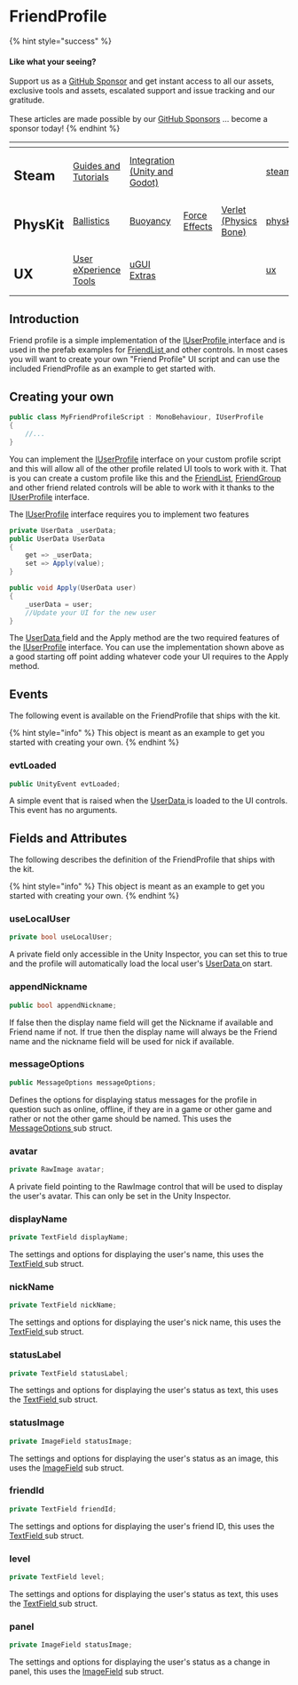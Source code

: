 # FriendProfile

{% hint style="success" %}
#### Like what your seeing?

Support us as a [GitHub Sponsor](../../../../../../) and get instant access to all our assets, exclusive tools and assets, escalated support and issue tracking and our gratitude.\
\
These articles are made possible by our [GitHub Sponsors](../../../../../../) ... become a sponsor today!
{% endhint %}

<table data-view="cards"><thead><tr><th></th><th></th><th></th><th></th><th></th><th data-hidden data-card-target data-type="content-ref"></th><th data-hidden data-card-cover data-type="files"></th></tr></thead><tbody><tr><td><h2>Steam</h2></td><td><a href="../../../../../../company/concepts/steam/">Guides and Tutorials</a></td><td><a href="../../../../">Integration (Unity and Godot)</a></td><td></td><td></td><td><a href="../../../../../../company/concepts/steam/">steam</a></td><td><a href="../../../../../../.gitbook/assets/Steamworks Card.png">Steamworks Card.png</a></td></tr><tr><td><h2>PhysKit</h2></td><td><a href="../../../../../physkit/learning/sample-scenes/1-ballistic-basics.md">Ballistics</a></td><td><a href="../../../../../physkit/learning/sample-scenes/1-buoyancy-example.md">Buoyancy</a></td><td><a href="../../../../../physkit/learning/sample-scenes/1-force-effect-fields.md">Force Effects</a></td><td><a href="../../../../../physkit/learning/sample-scenes/2-verlet-spring-skinned-mesh.md">Verlet (Physics Bone)</a></td><td><a href="../../../../../physkit/">physkit</a></td><td><a href="../../../../../../.gitbook/assets/PhysKit Card.png">PhysKit Card.png</a></td></tr><tr><td><h2>UX</h2></td><td><a href="../../../../../ux/learning/core-concepts/">User eXperience Tools</a></td><td><a href="../../../../../ux/learning/ugui-extras/">uGUI Extras</a></td><td></td><td></td><td><a href="../../../../../ux/">ux</a></td><td><a href="../../../../../../.gitbook/assets/Splash Screen (1).png">Splash Screen (1).png</a></td></tr></tbody></table>

## &#x20;Introduction

Friend profile is a simple implementation of the [IUserProfile ](../../interfaces/iuserprofile.md)interface and is used in the prefab examples for [FriendList ](../friendlist.md)and other controls. In most cases you will want to create your own "Friend Profile" UI script and can use the included FriendProfile as an example to get started with.

## Creating your own

```csharp
public class MyFriendProfileScript : MonoBehaviour, IUserProfile
{
    //...
}
```

You can implement the [IUserProfile](../../interfaces/iuserprofile.md) interface on your custom profile script and this will allow all of the other profile related UI tools to work with it. That is you can create a custom profile like this and the [FriendList](../friendlist.md), [FriendGroup ](../friendgroup.md)and other friend related controls will be able to work with it thanks to the [IUserProfile](../../interfaces/iuserprofile.md) interface.

The [IUserProfile](../../interfaces/iuserprofile.md) interface requires you to implement two features

```csharp
private UserData _userData;
public UserData UserData
{
    get => _userData;
    set => Apply(value);
}

public void Apply(UserData user)
{
    _userData = user;
    //Update your UI for the new user
}
```

The [UserData ](../../../../data-layer/user-data.md)field and the Apply method are the two required features of the [IUserProfile](../../interfaces/iuserprofile.md) interface. You can use the implementation shown above as a good starting off point adding whatever code your UI requires to the Apply method.

## Events

The following event is available on the FriendProfile that ships with the kit.

{% hint style="info" %}
This object is meant as an example to get you started with creating your own.
{% endhint %}

### evtLoaded

```csharp
public UnityEvent evtLoaded;
```

A simple event that is raised when the [UserData ](../../../../data-layer/user-data.md)is loaded to the UI controls. This event has no arguments.

## Fields and Attributes

The following describes the definition of the FriendProfile that ships with the kit.

{% hint style="info" %}
This object is meant as an example to get you started with creating your own.
{% endhint %}

### useLocalUser

```csharp
private bool useLocalUser;
```

A private field only accessible in the Unity Inspector, you can set this to true and the profile will automatically load the local user's [UserData ](../../../../data-layer/user-data.md)on start.

### appendNickname

```csharp
public bool appendNickname;
```

If false then the display name field will get the Nickname if available and Friend name if not. If true then the display name will always be the Friend name and the nickname field will be used for nick if available.

### messageOptions

```csharp
public MessageOptions messageOptions;
```

Defines the options for displaying status messages for the profile in question such as online, offline, if they are in a game or other game and rather or not the other game should be named. This uses the [MessageOptions ](messageoptions.md)sub struct.

### avatar

```csharp
private RawImage avatar;
```

A private field pointing to the RawImage control that will be used to display the user's avatar. This can only be set in the Unity Inspector.

### displayName

```csharp
private TextField displayName;
```

The settings and options for displaying the user's name, this uses the [TextField ](textfield.md)sub struct.

### nickName

```csharp
private TextField nickName;
```

The settings and options for displaying the user's nick name, this uses the [TextField ](textfield.md)sub struct.

### statusLabel

```csharp
private TextField statusLabel;
```

The settings and options for displaying the user's status as text, this uses the [TextField ](textfield.md)sub struct.

### statusImage

```csharp
private ImageField statusImage;
```

The settings and options for displaying the user's status as an image, this uses the [ImageField](imagefield.md) sub struct.

### friendId

```csharp
private TextField friendId;
```

The settings and options for displaying the user's friend ID, this uses the [TextField ](textfield.md)sub struct.

### level

```csharp
private TextField level;
```

The settings and options for displaying the user's status as text, this uses the [TextField ](textfield.md)sub struct.

### panel

```csharp
private ImageField statusImage;
```

The settings and options for displaying the user's status as a change in panel, this uses the [ImageField](imagefield.md) sub struct.
